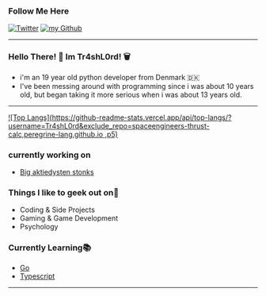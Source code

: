 ### Follow Me Here

<a href="https://twitter.com/intent/follow?screen_name=XxTr4sL0rdxX&tw_p=followbutton" target="_blank"><img alt="Twitter" src="https://img.shields.io/badge/twitter-%231DA1F2.svg?&style=for-the-badge&logo=twitter&logoColor=white" /></a>
<a href="https://github.com/Tr4shL0rd" target="_blank"><img alt="my Github" src="https://img.shields.io/github/followers/Tr4shL0rd?color=black&style=for-the-badge" /></a>

---

### Hello There! 👋 Im Tr4shL0rd! 🗑️

-   i'm an 19 year old python developer from Denmark 🇩🇰
-   I've been messing around with programming since i was about 10 years old, but began taking it more serious when i was about 13 years old.

---

[![Top Langs](https://github-readme-stats.vercel.app/api/top-langs/?username=Tr4shL0rd&exclude_repo=spaceengineers-thrust-calc,peregrine-lang.github.io ,p5)](https://github.com/Tr4shL0rd?tab=repositories)

### currently working on

-   [Big aktiedysten stonks](https://github.com/Tr4shL0rd/aktiedystenStonks) 

### Things I like to geek out on🔭

-   Coding & Side Projects
-   Gaming & Game Development
-   Psychology

### Currently Learning📚

-   [Go](https://go.dev/)
-   [Typescript](https://www.typescriptlang.org/)

---
